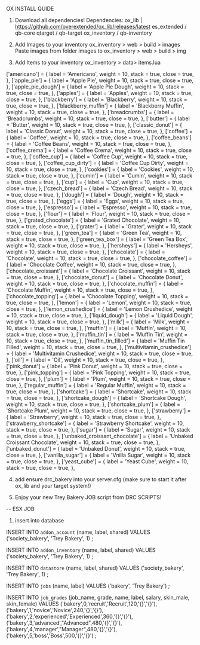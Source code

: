 OX INSTALL QUIDE

1. Download all dependencies!
    Dependencies:
    ox_lib | https://github.com/overextended/ox_lib/releases/latest
    es_extended / qb-core
    qtarget / qb-target
    ox_inventory / qb-inventory

2. Add Images to your inventory
	ox_inventory > web > build > images
	Paste images from folder images to ox_inventory > web > build > img

3. Add Items to your inventory
	ox_inventory > data> items.lua

['americano'] = {
	label = 'Americano',
	weight = 10,
	stack = true,
	close = true,
},
['apple_pie'] = {
	label = 'Apple Pie',
	weight = 10,
	stack = true,
	close = true,
},
['apple_pie_dough'] = {
	label = 'Apple Pie Dough',
	weight = 10,
	stack = true,
	close = true,
},
['apples'] = {
	label = 'Apples',
	weight = 10,
	stack = true,
	close = true,
},
['blackberry'] = {
	label = 'Blackberry',
	weight = 10,
	stack = true,
	close = true,
},
['blackberry_muffin'] = {
	label = 'Blackberry Muffin',
	weight = 10,
	stack = true,
	close = true,
},
['breadcrumbs'] = {
	label = 'Breadcrumbs',
	weight = 10,
	stack = true,
	close = true,
},
['butter'] = {
	label = 'Butter',
	weight = 10,
	stack = true,
	close = true,
},
['classic_donut'] = {
	label = 'Classic Donut',
	weight = 10,
	stack = true,
	close = true,
},
['coffee'] = {
	label = 'Coffee',
	weight = 10,
	stack = true,
	close = true,
},
['coffee_beans'] = {
	label = 'Coffee Beans',
	weight = 10,
	stack = true,
	close = true,
},
['coffee_crema'] = {
	label = 'Coffee Crema',
	weight = 10,
	stack = true,
	close = true,
},
['coffee_cup'] = {
	label = 'Coffee Cup',
	weight = 10,
	stack = true,
	close = true,
},
['coffee_cup_dirty'] = {
	label = 'Coffee Cup Dirty',
	weight = 10,
	stack = true,
	close = true,
},
['cookies'] = {
	label = 'Cookies',
	weight = 10,
	stack = true,
	close = true,
},
['cumin'] = {
	label = 'Cumin',
	weight = 10,
	stack = true,
	close = true,
},
['cup'] = {
	label = 'Cup',
	weight = 10,
	stack = true,
	close = true,
},
['czech_bread'] = {
	label = 'Czech Bread',
	weight = 10,
	stack = true,
	close = true,
},
['dough'] = {
	label = 'Dough',
	weight = 10,
	stack = true,
	close = true,
},
['eggs'] = {
	label = 'Eggs',
	weight = 10,
	stack = true,
	close = true,
},
['espresso'] = {
	label = 'Espresso',
	weight = 10,
	stack = true,
	close = true,
},
['flour'] = {
	label = 'Flour',
	weight = 10,
	stack = true,
	close = true,
},
['grated_chocolate'] = {
	label = 'Grated Chocolate',
	weight = 10,
	stack = true,
	close = true,
},
['grater'] = {
	label = 'Grater',
	weight = 10,
	stack = true,
	close = true,
},
['green_tea'] = {
	label = 'Green Tea',
	weight = 10,
	stack = true,
	close = true,
},
['green_tea_box'] = {
	label = 'Green Tea Box',
	weight = 10,
	stack = true,
	close = true,
},
['hersheys'] = {
	label = 'Hersheys',
	weight = 10,
	stack = true,
	close = true,
},
['chocolate'] = {
	label = 'Chocolate',
	weight = 10,
	stack = true,
	close = true,
},
['chocolate_coffee'] = {
	label = 'Chocolate Coffee',
	weight = 10,
	stack = true,
	close = true,
},
['chocolate_croissant'] = {
	label = 'Chocolate Croissant',
	weight = 10,
	stack = true,
	close = true,
},
['chocolate_donut'] = {
	label = 'Chocolate Donut',
	weight = 10,
	stack = true,
	close = true,
},
['chocolate_muffin'] = {
	label = 'Chocolate Muffin',
	weight = 10,
	stack = true,
	close = true,
},
['chocolate_topping'] = {
	label = 'Chocolate Topping',
	weight = 10,
	stack = true,
	close = true,
},
['lemon'] = {
	label = 'Lemon',
	weight = 10,
	stack = true,
	close = true,
},
['lemon_crushedice'] = {
	label = 'Lemon Crushedice',
	weight = 10,
	stack = true,
	close = true,
},
['liquid_dough'] = {
	label = 'Liquid Dough',
	weight = 10,
	stack = true,
	close = true,
},
['milk'] = {
	label = 'Milk',
	weight = 10,
	stack = true,
	close = true,
},
['muffin'] = {
	label = 'Muffin',
	weight = 10,
	stack = true,
	close = true,
},
['muffin_tin'] = {
	label = 'Muffin Tin',
	weight = 10,
	stack = true,
	close = true,
},
['muffin_tin_filled'] = {
	label = 'Muffin Tin Filled',
	weight = 10,
	stack = true,
	close = true,
},
['multivitamin_crushedice'] = {
	label = 'Multivitamin Crushedice',
	weight = 10,
	stack = true,
	close = true,
},
['oil'] = {
	label = 'Oil',
	weight = 10,
	stack = true,
	close = true,
},
['pink_donut'] = {
	label = 'Pink Donut',
	weight = 10,
	stack = true,
	close = true,
},
['pink_topping'] = {
	label = 'Pink Topping',
	weight = 10,
	stack = true,
	close = true,
},
['plum'] = {
	label = 'Plum',
	weight = 10,
	stack = true,
	close = true,
},
['regular_muffin'] = {
	label = 'Regular Muffin',
	weight = 10,
	stack = true,
	close = true,
},
['shortcake'] = {
	label = 'Shortcake',
	weight = 10,
	stack = true,
	close = true,
},
['shortcake_dough'] = {
	label = 'Shortcake Dough',
	weight = 10,
	stack = true,
	close = true,
},
['shortcake_plum'] = {
	label = 'Shortcake Plum',
	weight = 10,
	stack = true,
	close = true,
},
['strawberry'] = {
	label = 'Strawberry',
	weight = 10,
	stack = true,
	close = true,
},
['strawberry_shortcake'] = {
	label = 'Strawberry Shortcake',
	weight = 10,
	stack = true,
	close = true,
},
['sugar'] = {
	label = 'Sugar',
	weight = 10,
	stack = true,
	close = true,
},
['unbaked_croissant_chocolate'] = {
	label = 'Unbaked Croissant Chocolate',
	weight = 10,
	stack = true,
	close = true,
},
['unbaked_donut'] = {
	label = 'Unbaked Donut',
	weight = 10,
	stack = true,
	close = true,
},
['vanilla_sugar'] = {
	label = 'Vnilla Sugar',
	weight = 10,
	stack = true,
	close = true,
},
['yeast_cube'] = {
	label = 'Yeast Cube',
	weight = 10,
	stack = true,
	close = true,
},



4. add ensure drc_bakery into your server.cfg (make sure to start it after ox_lib and your target system!)

5. Enjoy your new Trey Bakery JOB script from DRC SCRIPTS!

-- ESX JOB

1. insert into database

INSERT INTO `addon_account` (name, label, shared) VALUES
	('society_bakery', 'Trey Bakery', 1)
;

INSERT INTO `addon_inventory` (name, label, shared) VALUES
	('society_bakery', 'Trey Bakery', 1)
;

INSERT INTO `datastore` (name, label, shared) VALUES
	('society_bakery', 'Trey Bakery', 1)
;

INSERT INTO `jobs` (name, label) VALUES
	('bakery', 'Trey Bakery')
;

INSERT INTO `job_grades` (job_name, grade, name, label, salary, skin_male, skin_female) VALUES
	('bakery',0,'recruit','Recruit',120,'{}','{}'),
	('bakery',1,'novice','Novice',240,'{}','{}'),
	('bakery',2,'experienced','Experienced',360,'{}','{}'),
	('bakery',3,'advanced',"Advanced",480,'{}','{}'),
	('bakery',4,'manager',"Manager",480,'{}','{}'),
	('bakery',5,'boss','Boss',500,'{}','{}')
;